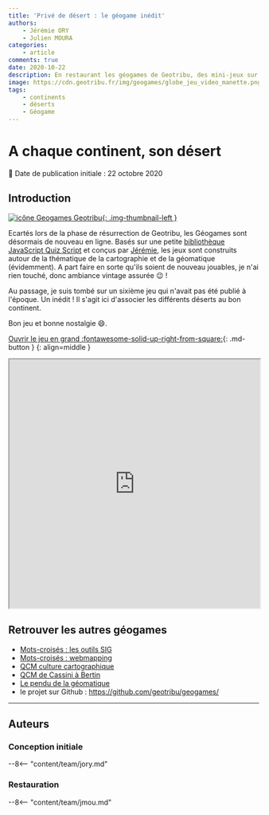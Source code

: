 ```yaml
---
title: 'Privé de désert : le géogame inédit'
authors:
    - Jérémie ORY
    - Julien MOURA
categories:
    - article
comments: true
date: 2020-10-22
description: En restaurant les géogames de Geotribu, des mini-jeux sur la culture générale en cartographie et géomatique, j'ai trouvé un jeu qui n'avait jamais été publié qui consiste à associer les déserts à leurs continents. Saurez-vous ne pas finir privé/e de désert ?
image: https://cdn.geotribu.fr/img/geogames/globe_jeu_video_manette.png
tags:
    - continents
    - déserts
    - Géogame
---
```


# A chaque continent, son désert

:calendar: Date de publication initiale : 22 octobre 2020

## Introduction

[![icône Geogames Geotribu](https://cdn.geotribu.fr/img/geogames/globe_jeu_video_manette_200x200.png "Géogames Geotribu"){: .img-thumbnail-left }](https://cdn.geotribu.fr/img/geogames/globe_jeu_video_manette.png)

Ecartés lors de la phase de résurrection de Geotribu, les Géogames sont désormais de nouveau en ligne. Basés sur une petite [bibliothèque JavaScript Quiz Script](https://www.felix-riesterer.de/main/seiten/quiz-script.html) et conçus par [Jérémie](../../team/jeremie-ory.md), les jeux sont construits autour de la thématique de la cartographie et de la géomatique (évidemment). A part faire en sorte qu'ils soient de nouveau jouables, je n'ai rien touché, donc ambiance vintage assurée :wink: !

Au passage, je suis tombé sur un sixième jeu qui n'avait pas été publié à l'époque. Un inédit ! Il s'agit ici d'associer les différents déserts au bon continent.

Bon jeu et bonne nostalgie :smile:.

[Ouvrir le jeu en grand :fontawesome-solid-up-right-from-square:](https://geotribu.github.io/geogames/sixieme_jeu){: .md-button }
{: align=middle }

<iframe name="geogame6" width="100%" height="500px" src="https://geotribu.github.io/geogames/sixieme_jeu" frameborder="1"></iframe>

## Retrouver les autres géogames

- [Mots-croisés : les outils SIG](../2013/2013-10-30_geogame_mots_croises_outils_sig.md)
- [Mots-croisés : webmapping](../2013/2013-11-20_geogame_mots_croises_webmapping.md)
- [QCM culture cartographique](../2014/2014-01-08_geogame_qcm_histoire_cartographie.md)
- [QCM de Cassini à Bertin](../2014/2014-01-22_geogame_qcm_cassini_bertin.md)
- [Le pendu de la géomatique](../2014/2014-03-19_geogame_pendu_geomatique.md)
- le projet sur Github : <https://github.com/geotribu/geogames/>

----

## Auteurs

### Conception initiale

--8<-- "content/team/jory.md"

### Restauration

--8<-- "content/team/jmou.md"
